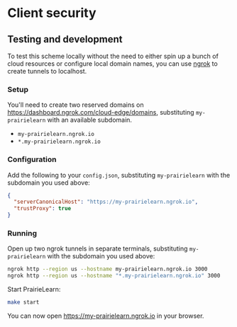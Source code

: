 # Client security

## Testing and development

To test this scheme locally without the need to either spin up a bunch of cloud resources or configure local domain names, you can use [ngrok](https://ngrok.com) to create tunnels to localhost.

### Setup

You'll need to create two reserved domains on https://dashboard.ngrok.com/cloud-edge/domains, substituting `my-prairielearn` with an available subdomain.

- `my-prairielearn.ngrok.io`
- `*.my-prairielearn.ngrok.io`

### Configuration

Add the following to your `config.json`, substituting `my-prairielearn` with the subdomain you used above:

```json
{
  "serverCanonicalHost": "https://my-prairielearn.ngrok.io",
  "trustProxy": true
}
```

### Running

Open up two ngrok tunnels in separate terminals, substituting `my-prairielearn` with the subdomain you used above:

```sh
ngrok http --region us --hostname my-prairielearn.ngrok.io 3000
ngrok http --region us --hostname "*.my-prairielearn.ngrok.io" 3000
```

Start PrairieLearn:

```sh
make start
```

You can now open https://my-prairielearn.ngrok.io in your browser.
